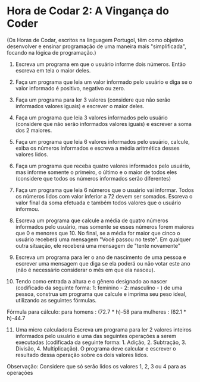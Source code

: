 # Hora de Codar 2: A Vingança do Coder

(Os Horas de Codar, escritos na linguagem Portugol, têm como objetivo desenvolver e ensinar programação de uma maneira mais "simplificada", focando na lógica de programação.)

1. Escreva um programa em que o usuário informe dois números. Então escreva em tela o maior deles.
 
2. Faça um programa que leia um valor informado pelo usuário e diga se o valor informado é positivo, negativo ou zero.
 
3. Faça um programa para ler 3 valores (considere que não serão informados valores iguais) e escrever o maior deles.
 
4. Faça um programa que leia 3 valores informados pelo usuário (considere que não serão informados valores iguais) e escrever a soma dos 2 maiores.
 
5.  Faça um programa que leia 6 valores informados pelo usuário, calcule, exiba os números informados e escreva a média aritmética desses valores lidos.
  
6. Faça um programa que receba quatro valores informados pelo usuário, mas informe somente o primeiro, o último e o maior de todos eles (considere que todos os números informados serão diferentes)
 
7. Faça um programa que leia 6 números que o usuário vai informar. Todos os números lidos com valor inferior a 72 devem ser somados. Escreva o valor final da soma efetuada e também todos valores que o usuário informou.
 
8. Escreva um programa que calcule a média de quatro números informados pelo usuário, mas somente se esses números forem maiores que 0 e menores que 10. No final, se a média for maior que cinco o usuário receberá uma mensagem "Você passou no teste". Em qualquer outra situação, ele receberá uma mensagem de "tente novamente"
 
9. Escreva um programa para ler o ano de nascimento de uma pessoa e escrever uma mensagem que diga se ela poderá ou não votar este ano (não é necessário considerar o mês em que ela nasceu).
 
10. Tendo como entrada a altura e o gênero designado ao nascer (codificado da seguinte forma: 1: feminino - 2: masculino - ) de uma pessoa, construa um programa que calcule e imprima seu peso ideal, utilizando as seguintes fórmulas.
 
 Fórmula para cálculo:
 para homens : (72.7 * h)-58
 para mulheres : (62.1 * h)-44.7    

11. Uma micro calculadora
Escreva um programa para ler 2 valores inteiros informados pelo usuário e uma das seguintes operações a serem executadas (codificada da seguinte forma: 1. Adição, 2. Subtração, 3. Divisão, 4. Multiplicação).
O programa deve calcular e escrever o resultado dessa operação sobre os dois valores lidos. 

Observação: Considere que só serão lidos os valores 1, 2, 3 ou 4 para as operações
